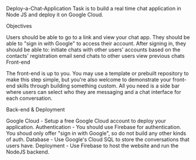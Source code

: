 Deploy-a-Chat-Application Task is to build a real time chat application in Node JS and deploy it on Google Cloud.

Objectives

Users should be able to go to a link and view your chat app. They should be able to "sign in with Google" to access their account. After signing in, they should be able to: initiate chats with other users' accounts based on the contacts' registration email send chats to other users view previous chats Front-end

The front-end is up to you. You may use a template or prebuilt repository to make this step simple, but you're also welcome to demonstrate your front-end skills through building something custom. All you need is a side bar where users can select who they are messaging and a chat interface for each conversation.

Back-end & Deployment

Google Cloud - Setup a free Google Cloud account to deploy your application. Authentication - You should use Firebase for authentication. You shoud only offer "sign in with Google", so do not build any other kinds of auth. Database - Use Google's Cloud SQL to store the conversations that users have. Deployment - Use Firebase to host the website and run the NodeJS backend.